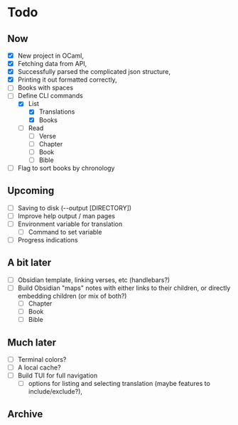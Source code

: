 # Todo

## Now

- [x] New project in OCaml,
- [x] Fetching data from API,
- [x] Successfully parsed the complicated json structure,
- [x] Printing it out formatted correctly,
- [ ] Books with spaces
- [ ] Define CLI commands
  - [x] List
    - [x] Translations
    - [x] Books
  - [ ] Read
    - [ ] Verse
    - [ ] Chapter
    - [ ] Book
    - [ ] Bible
- [ ] Flag to sort books by chronology

## Upcoming

- [ ] Saving to disk (--output [DIRECTORY])
- [ ] Improve help output / man pages
- [ ] Environment variable for translation
  - [ ] Command to set variable
- [ ] Progress indications

## A bit later

- [ ] Obsidian template, linking verses, etc (handlebars?)
- [ ] Build Obsidian "maps"
    notes with either links to their children,
    or directly embedding children (or mix of both?)
  - [ ] Chapter
  - [ ] Book
  - [ ] Bible

## Much later

- [ ] Terminal colors?
- [ ] A local cache?
- [ ] Build TUI for full navigation
  - [ ] options for listing and selecting translation (maybe features to include/exclude?),

## Archive
